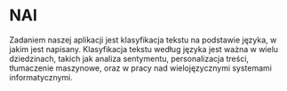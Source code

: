 # NAI
Zadaniem naszej aplikacji jest klasyfikacja tekstu na podstawie języka, w jakim jest napisany. Klasyfikacja tekstu według języka jest ważna w wielu dziedzinach, takich jak analiza sentymentu, personalizacja treści, tłumaczenie maszynowe, oraz w pracy nad wielojęzycznymi systemami informatycznymi.

